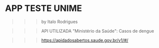 # APP TESTE UNIME

>>> by Italo Rodrigues

>>> API UTILIZADA "Ministério da Saúde":
>>> Casos de dengue

>>> https://apidadosabertos.saude.gov.br/v1/#/